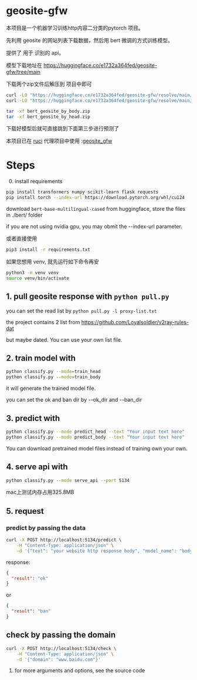 # geosite-gfw

本项目是一个机器学习训练http内容二分类的pytorch 项目。

先利用 geosite 的网站列表下载数据，然后用 bert 微调的方式训练模型。

提供了 用于 识别的 api。

模型下载地址在
https://huggingface.co/e1732a364fed/geosite-gfw/tree/main

下载两个zip文件后解压到 项目中即可

```sh
curl -LO "https://huggingface.co/e1732a364fed/geosite-gfw/resolve/main/bert_geosite_by_body.zip?download=true"
curl -LO "https://huggingface.co/e1732a364fed/geosite-gfw/resolve/main/bert_geosite_by_head.zip?download=true"

tar -xf bert_geosite_by_body.zip
tar -xf bert_geosite_by_head.zip
```

下载好模型后就可直接跳到下面第三步进行预测了

本项目已在 [ruci](https://github.com/e1732a364fed/ruci) 代理项目中使用 :[geosite_gfw](https://e1732a364fed.github.io/ruci/lua/route_config.html#geosite_gfw)

# Steps

0. install requirements

```sh
pip install transformers numpy scikit-learn flask requests
pip install torch --index-url https://download.pytorch.org/whl/cu124
```

download `bert-base-multilingual-cased` from huggingface, store the files in ./bert/ folder

if you are not using nvidia gpu, you may obmit the  --index-url parameter.

或者直接使用

```sh
pip3 install -r requirements.txt
```


如果您想用 venv, 就先运行如下命令再安

```sh
python3 -m venv venv
source venv/bin/activate
```

## 1. pull geosite response with `python pull.py`

you can set the read list by `python pull.py -l proxy-list.txt`

the project contains 2 list from 
https://github.com/Loyalsoldier/v2ray-rules-dat

but maybe dated. You can use your own list file.

## 2. train model with

```sh
python classify.py --mode=train_head
python classify.py --mode=train_body
```

it will generate the trained model file.

you can set the ok and ban dir by --ok_dir and --ban_dir

## 3. predict with

```sh
python classify.py --mode predict_head --text "Your input text here"
python classify.py --mode predict_body --text "Your input text here"
```

You can download pretrained model files instead of training own your own.


## 4. serve api with

```sh
python classify.py --mode serve_api --port 5134
```

mac上测试内存占用325.8MB

## 5. request

### predict by passing the data

```bash
curl -X POST http://localhost:5134/predict \
    -H "Content-Type: application/json" \
    -d '{"text": "your website http response body", "model_name": "body"}'
```



response:

```json
{
  "result": "ok"
}
```
or
```json
{
  "result": "ban"
}
```

## check by passing the domain

```bash
curl -X POST http://localhost:5134/check \
    -H "Content-Type: application/json" \
    -d '{"domain": "www.baidu.com"}'
```

1. for more arguments and options, see the source code

